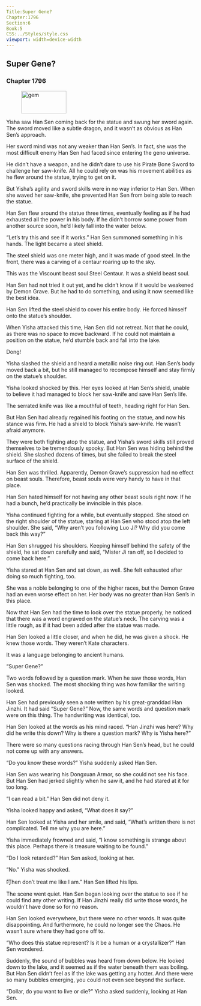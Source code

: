 ```yaml
---
Title:Super Gene? 
Chapter:1796 
Section:6 
Book:5 
CSS:../Styles/style.css 
viewport: width=device-width
---
```

  
## Super Gene?
### Chapter 1796
  
<figure>
	<img src="../Images/gem.gif" alt="gem" id="gem" width="120" height="60" />
</figure>
  

  
Yisha saw Han Sen coming back for the statue and swung her sword again. The sword moved like a subtle dragon, and it wasn’t as obvious as Han Sen’s approach.

Her sword mind was not any weaker than Han Sen’s. In fact, she was the most difficult enemy Han Sen had faced since entering the geno universe.

He didn’t have a weapon, and he didn’t dare to use his Pirate Bone Sword to challenge her saw-knife. All he could rely on was his movement abilities as he flew around the statue, trying to get on it.

But Yisha’s agility and sword skills were in no way inferior to Han Sen. When she waved her saw-knife, she prevented Han Sen from being able to reach the statue.

Han Sen flew around the statue three times, eventually feeling as if he had exhausted all the power in his body. If he didn’t borrow some power from another source soon, he’d likely fall into the water below.

“Let’s try this and see if it works.” Han Sen summoned something in his hands. The light became a steel shield.

The steel shield was one meter high, and it was made of good steel. In the front, there was a carving of a centaur roaring up to the sky.

This was the Viscount beast soul Steel Centaur. It was a shield beast soul.

Han Sen had not tried it out yet, and he didn’t know if it would be weakened by Demon Grave. But he had to do something, and using it now seemed like the best idea.

Han Sen lifted the steel shield to cover his entire body. He forced himself onto the statue’s shoulder.

When Yisha attacked this time, Han Sen did not retreat. Not that he could, as there was no space to move backward. If he could not maintain a position on the statue, he’d stumble back and fall into the lake.

Dong!

Yisha slashed the shield and heard a metallic noise ring out. Han Sen’s body moved back a bit, but he still managed to recompose himself and stay firmly on the statue’s shoulder.

Yisha looked shocked by this. Her eyes looked at Han Sen’s shield, unable to believe it had managed to block her saw-knife and save Han Sen’s life.

The serrated knife was like a mouthful of teeth, heading right for Han Sen.

But Han Sen had already regained his footing on the statue, and now his stance was firm. He had a shield to block Yisha’s saw-knife. He wasn’t afraid anymore.

They were both fighting atop the statue, and Yisha’s sword skills still proved themselves to be tremendously spooky. But Han Sen was hiding behind the shield. She slashed dozens of times, but she failed to break the steel surface of the shield.

Han Sen was thrilled. Apparently, Demon Grave’s suppression had no effect on beast souls. Therefore, beast souls were very handy to have in that place.

Han Sen hated himself for not having any other beast souls right now. If he had a bunch, he’d practically be invincible in this place.

Yisha continued fighting for a while, but eventually stopped. She stood on the right shoulder of the statue, staring at Han Sen who stood atop the left shoulder. She said, “Why aren’t you following Luo Ji? Why did you come back this way?”

Han Sen shrugged his shoulders. Keeping himself behind the safety of the shield, he sat down carefully and said, “Mister Ji ran off, so I decided to come back here.”

Yisha stared at Han Sen and sat down, as well. She felt exhausted after doing so much fighting, too.

She was a noble belonging to one of the higher races, but the Demon Grave had an even worse effect on her. Her body was no greater than Han Sen’s in this place.

Now that Han Sen had the time to look over the statue properly, he noticed that there was a word engraved on the statue’s neck. The carving was a little rough, as if it had been added after the statue was made.

Han Sen looked a little closer, and when he did, he was given a shock. He knew those words. They weren’t Kate characters.

It was a language belonging to ancient humans.

“Super Gene?”

Two words followed by a question mark. When he saw those words, Han Sen was shocked. The most shocking thing was how familiar the writing looked.

Han Sen had previously seen a note written by his great-granddad Han Jinzhi. It had said “Super Gene?” Now, the same words and question mark were on this thing. The handwriting was identical, too.

Han Sen looked at the words as his mind raced. “Han Jinzhi was here? Why did he write this down? Why is there a question mark? Why is Yisha here?”

There were so many questions racing through Han Sen’s head, but he could not come up with any answers.

“Do you know these words?” Yisha suddenly asked Han Sen.

Han Sen was wearing his Dongxuan Armor, so she could not see his face. But Han Sen had jerked slightly when he saw it, and he had stared at it for too long.

“I can read a bit.” Han Sen did not deny it.

Yisha looked happy and asked, “What does it say?”

Han Sen looked at Yisha and her smile, and said, “What’s written there is not complicated. Tell me why you are here.”

Yisha immediately frowned and said, “I know something is strange about this place. Perhaps there is treasure waiting to be found.”

“Do I look retarded?” Han Sen asked, looking at her.

“No.” Yisha was shocked.

叮hen don’t treat me like I am.” Han Sen lifted his lips.

The scene went quiet. Han Sen began looking over the statue to see if he could find any other writing. If Han Jinzhi really did write those words, he wouldn’t have done so for no reason.

Han Sen looked everywhere, but there were no other words. It was quite disappointing. And furthermore, he could no longer see the Chaos. He wasn’t sure where they had gone off to.

“Who does this statue represent? Is it be a human or a crystallizer?” Han Sen wondered.

Suddenly, the sound of bubbles was heard from down below. He looked down to the lake, and it seemed as if the water beneath them was boiling. But Han Sen didn’t feel as if the lake was getting any hotter. And there were so many bubbles emerging, you could not even see beyond the surface.

“Dollar, do you want to live or die?” Yisha asked suddenly, looking at Han Sen.